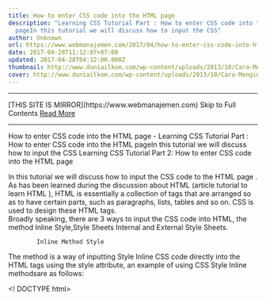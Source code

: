 ```yaml
---
title: How to enter CSS code into the HTML page
description: "Learning CSS Tutorial Part : How to enter CSS code into the HTML
  pageIn this tutorial we will discuss how to input the CSS"
author: Unknown
url: https://www.webmanajemen.com/2017/04/how-to-enter-css-code-into-html-page.html
date: 2017-04-28T11:12:07+07:00
updated: 2017-04-28T04:12:00.000Z
thumbnail: http://www.duniailkom.com/wp-content/uploads/2013/10/Cara-Menginput-CSS-Metode-Inline-Style.png
cover: http://www.duniailkom.com/wp-content/uploads/2013/10/Cara-Menginput-CSS-Metode-Inline-Style.png
---
```


<hr/> [THIS SITE IS MIRROR](https://www.webmanajemen.com) Skip to Full Contents <a href="https://www.webmanajemen.com/2017/04/how-to-enter-css-code-into-html-page.html" rel="follow" class="button" id="read-more">Read More</a> <hr/> How to enter CSS code into the HTML page - Learning CSS Tutorial Part : How to enter CSS code into the HTML pageIn this tutorial we will discuss how to input the CSS Learning CSS Tutorial Part 2: How to enter CSS code into the HTML page


In this tutorial we will discuss how to input the CSS code to the             HTML page .         
As has been learned during the discussion about HTML (article                             tutorial to learn HTML                         ), HTML is essentially a collection of tags that are arranged so as to have certain parts, such as paragraphs, lists,            tables and so on. CSS is used to design these HTML tags.         
Broadly speaking, there are 3 ways to input the CSS code into HTML, the method Inline Style,Style Sheets Internal and            External Style Sheets.        

            Inline Method Style         
The method            is a way of inputting Style Inline CSS code             directly into the HTML tags using the style            attribute, an example of using CSS Style Inline methodsare             as follows:         

  <! DOCTYPE html>
 <Html>
 <Head>
 <Title> Example Inline CSS Style </ title>
 </ Head>
    <Body>
       <H2 style = "background-color: black; color: white">
          This text will be colored white and black background
       </ H2>
    </ Body>
 </ Html> 
                                    
In the code above, I insert a style attribute on the <h2>, the value of the            style attribute is the CSS code to be applied.         
The use of CSS tags like this though practical, but not             recommended, because the CSS code directly affiliated with HTML,             and does not meet the purpose of the CSS in order to separate the             design of the content.         

            Methods Internal Style Sheets         
Methods Internal Style Sheets,            also called Embedded Style Sheets are used to separate the CSS code ofHTML tagsbut remain in the HTML page. The            styleattribute that were in the tag, collected in             a <style> tag. This style tags must be in             the <head> of the HTML page.         
Examples of the use            of internal motode CSS style sheets:        


 <! DOCTYPE html> <html> <head> <title> Example Inline CSS Style </ title> <style type = "text / css"> h2 {background-color: black;  color: white;  } </ Style> </ head> <body> <h2> This text will be colored white and black background </ h2> </ body> </ html> 
Examples of internal style sheets above method is             much better than the inline style, because we have             separated the CSS of HTML. The whole CSS code will be in the head             tag of HTML.         
However, the lack of internal use            style sheets, if we have a few pages with the same             style, we must make the CSS code on each of those pages. This can             be overcome by using external style sheets.        

            Methods External Style Sheets         
Shortage of internal style sheets prior method is             if you want to create multiple pages with the same look, then each             page will have the same CSS code.         
External Style Sheets methods            used to'lift' the CSS code into a separate file that is             completely separate from the HTML page. Each page that require the             CSS code, live 'call' the CSS file.         
Still using the same example with            an internal style sheets, the first stage we will             transfer the contents of the <style>to a new             page, and savelah as belajar.css        
The contents of the file belajar.css:        


  h2 {
 background-color: black;
 color: white;
 } 
Make sure that the ending of the file is.css and             for the purposes of this example, savelah in the same folder as our             HTML page.         
Back to pages of HTML, CSS provides two ways to enter the CSS code to             the HTML page, the first is to use @import        
Example of use @import CSS:         

  <! DOCTYPE html>
 <Html>
 <Head>
 <Title> Example Inline CSS Style </ title>
 <Style type = "text / css">
 @import url (belajar.css);
 </ Style>
 </ Head>
 <Body>
 <H2>
 This text will be colored white and black background
 </ H2>
 </ Body>
 </ Html> 
For external style sheets @import method, we insert @import url (belajar.css); on the<style> tag. Address in the            URL can be a relative people experience             (such as: folderku / belajar.css) or absolute (as             www.duniailkom.com/belajar.css).         
How to input both external style sheets,is to use             the <link> tag. Here's an example:         

  <! DOCTYPE html>
 <Html>
 <Head>
 <Title> Example Inline CSS Style </ title>
 <Link rel = "stylesheet" type = "text / css" href = "belajar.css">
 </ Head>
 <Body>
 <H2>
 This text will be colored white and black background
 </ H2>
 </ Body>
 </ Html> 
In the method of link external style sheets, we use the href attribute on            the <link>, which will contain the address             of the page CSS, in this case belajar.css        
Of the three types of input methods CSS into an HTML page, themost recommended is themethod of external style sheets, either using the            @import or<link> tag.            Because by using CSS code separated, entire web pages can use the             same CSS file, and if we want to change the entire look of web             pages, we only need to change one CSS file only.         

                                        
For ease of writing, the writing tutorials to learn CSS in                                     website development indonesia                 , I will use an internal method                of style sheets, which put CSS code in the                 head section of the page.It is merely to facilitate the writing sample. To create a live website, it is recommended to useexternal style sheets by means                @import or link.            


In the next CSS tutorial, we will discuss in more detail how to             write CSS code by studying                             Definition Selector, Property and Value on CSS                         . <hr/> [THIS SITE IS MIRROR](https://www.webmanajemen.com) Skip to Full Contents <a href="https://www.webmanajemen.com/2017/04/how-to-enter-css-code-into-html-page.html" rel="follow" class="button" id="read-more">Read More</a> <hr/>